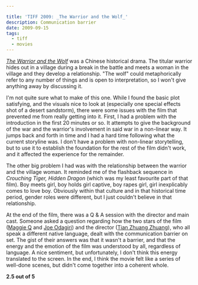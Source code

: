 ```yaml
---

title: 'TIFF 2009: _The Warrior and the Wolf_'
description: Communication barrier
date: 2009-09-15
tags:
  - tiff
  - movies
---
```

  
[_The Warrior and the Wolf_](http://www.imdb.com/title/tt1300169/) was a Chinese historical drama. The titular warrior hides out in a village during a break in the battle and meets a woman in the village and they develop a relationship. "The wolf" could metaphorically refer to any number of things and is open to interpretation, so I won't give anything away by discussing it.  
  
I'm not quite sure what to make of this one. While I found the basic plot satisfying, and the visuals nice to look at (especially one special effects shot of a desert sandstorm), there were some issues with the film that prevented me from really getting into it. First, I had a problem with the introduction in the first 20 minutes or so. It attempts to give the background of the war and the warrior's involvement in said war in a non-linear way. It jumps back and forth in time and I had a hard time following what the current storyline was. I don't have a problem with non-linear storytelling, but to use it to establish the foundation for the rest of the film didn't work, and it affected the experience for the remainder.  
  
The other big problem I had was with the relationship between the warrior and the village woman. It reminded me of the flashback sequence in _Crouching Tiger, Hidden Dragon_ (which was my least favourite part of that film). Boy meets girl, boy holds girl captive, boy rapes girl, girl inexplicably comes to love boy. Obviously within that culture and in that historical time period, gender roles were different, but I just couldn't believe in that relationship.  
  
At the end of the film, there was a Q & A session with the director and main cast. Someone asked a question regarding how the two stars of the film ([Maggie Q](http://www.imdb.com/name/nm0702572/) and [Joe Odagiri](http://www.imdb.com/name/nm0643885/)) and the director ([Tian Zhuang Zhuang](http://www.imdb.com/name/nm0862514/)), who all speak a different native language, dealt with the communication barrier on set. The gist of their answers was that it wasn't a barrier, and that the energy and the emotion of the film was understood by all, regardless of language. A nice sentiment, but unfortunately, I don't think this energy translated to the screen. In the end, I think the movie felt like a series of well-done scenes, but didn't come together into a coherent whole.  
  
**2.5 out of 5**

